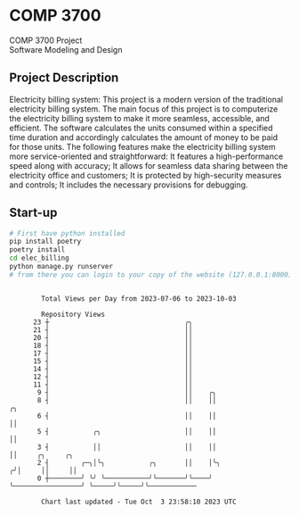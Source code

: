 # COMP 3700
COMP 3700 Project  
Software Modeling and Design
## Project Description
Electricity billing system: This project is a modern version of the traditional electricity billing system. The main focus of this project is to computerize the electricity billing system to make it more seamless, accessible, and efficient. The software calculates the units consumed within a specified time duration and accordingly calculates the amount of money to be paid for those units. The following features make the electricity billing system more service-oriented and straightforward: It features a high-performance speed along with accuracy; It allows for seamless data sharing between the electricity office and customers; It is protected by high-security measures and controls; It includes the necessary provisions for debugging.

## Start-up
```bash
# First have python installed
pip install poetry
poetry install
cd elec_billing
python manage.py runserver
# from there you can login to your copy of the website (127.0.0.1:8000), default creds are admin/admin
```

```

        Total Views per Day from 2023-07-06 to 2023-10-03

        Repository Views
      23 ┼                                  ╭╮
      21 ┤                                  ││
      20 ┤                                  ││
      18 ┤                                  ││
      17 ┤                                  ││
      15 ┤                                  ││
      14 ┤                                  ││
      12 ┤                                  ││
      11 ┤                                  ││
       9 ┤                                  ││    ╭╮
       8 ┤                                  ││    ││                   ╭╮
       6 ┤                                  ││    ││                   ││
       5 ┤           ╭╮                     ││    ││                   ││
       3 ┤           ││                     ││    ││                   ││     ╭╮     ╭╮
       2 ┤        ╭─╮│╰╮           ╭╮       ││    │╰╮                 ╭╯│     ││     ││
       0 ┼────────╯ ╰╯ ╰───────────╯╰───────╯╰────╯ ╰─────────────────╯ ╰─────╯╰─────╯╰────────────

        Chart last updated - Tue Oct  3 23:58:10 2023 UTC
        
```
